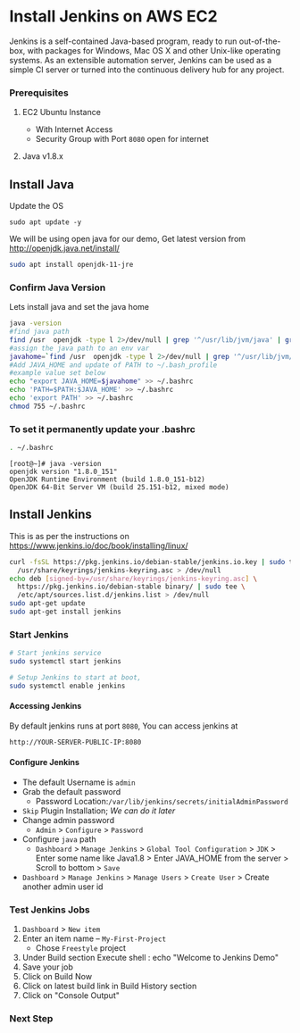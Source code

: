 # Install Jenkins on AWS EC2
Jenkins is a self-contained Java-based program, ready to run out-of-the-box, with packages for Windows, Mac OS X and other Unix-like operating systems. As an extensible automation server, Jenkins can be used as a simple CI server or turned into the continuous delivery hub for any project.



### Prerequisites
1. EC2 Ubuntu Instance 
   - With Internet Access
   - Security Group with Port `8080` open for internet

1. Java v1.8.x 

## Install Java
Update the OS

```sudo apt update -y```

We will be using open java for our demo, Get latest version from http://openjdk.java.net/install/
```sh
sudo apt install openjdk-11-jre
```

### Confirm Java Version
Lets install java and set the java home
```sh
java -version
#find java path
find /usr  openjdk -type l 2>/dev/null | grep '^/usr/lib/jvm/java' | grep openjdk-amd64$
#assign the java path to an env var
javahome=`find /usr  openjdk -type l 2>/dev/null | grep '^/usr/lib/jvm/java' | grep openjdk-amd64$`
#Add JAVA_HOME and update of PATH to ~/.bash_profile
#example value set below
echo "export JAVA_HOME=$javahome" >> ~/.bashrc
echo 'PATH=$PATH:$JAVA_HOME' >> ~/.bashrc
echo 'export PATH' >> ~/.bashrc
chmod 755 ~/.bashrc
```
### To set it permanently update your .bashrc

```sh
. ~/.bashrc
```

```
[root@~]# java -version
openjdk version "1.8.0_151"
OpenJDK Runtime Environment (build 1.8.0_151-b12)
OpenJDK 64-Bit Server VM (build 25.151-b12, mixed mode)
```

## Install Jenkins

This is as per the instructions on https://www.jenkins.io/doc/book/installing/linux/

```sh
curl -fsSL https://pkg.jenkins.io/debian-stable/jenkins.io.key | sudo tee \
  /usr/share/keyrings/jenkins-keyring.asc > /dev/null
echo deb [signed-by=/usr/share/keyrings/jenkins-keyring.asc] \
  https://pkg.jenkins.io/debian-stable binary/ | sudo tee \
  /etc/apt/sources.list.d/jenkins.list > /dev/null
sudo apt-get update
sudo apt-get install jenkins
```

### Start Jenkins
```sh
# Start jenkins service
sudo systemctl start jenkins

# Setup Jenkins to start at boot,
sudo systemctl enable jenkins
```

#### Accessing Jenkins
By default jenkins runs at port `8080`, You can access jenkins at
```sh
http://YOUR-SERVER-PUBLIC-IP:8080
```
#### Configure Jenkins
- The default Username is `admin`
- Grab the default password 
  - Password Location:`/var/lib/jenkins/secrets/initialAdminPassword`
- `Skip` Plugin Installation; _We can do it later_
- Change admin password
  - `Admin` > `Configure` > `Password`
- Configure `java` path
  - `Dashboard` > `Manage Jenkins` > `Global Tool Configuration` > `JDK`  > Enter some name like Java1.8 > Enter JAVA_HOME from the server > Scroll to bottom > `Save`
- `Dashboard` > `Manage Jenkins` > `Manage Users` > `Create User` > Create another admin user id

### Test Jenkins Jobs
1. `Dashboard` > `New item`
1. Enter an item name – `My-First-Project`
   - Chose `Freestyle` project
1. Under Build section
	Execute shell : echo "Welcome to Jenkins Demo"
1. Save your job 
1. Click on Build Now
2. Click on latest build link in Build History section
3. Click on "Console Output"

### Next Step

